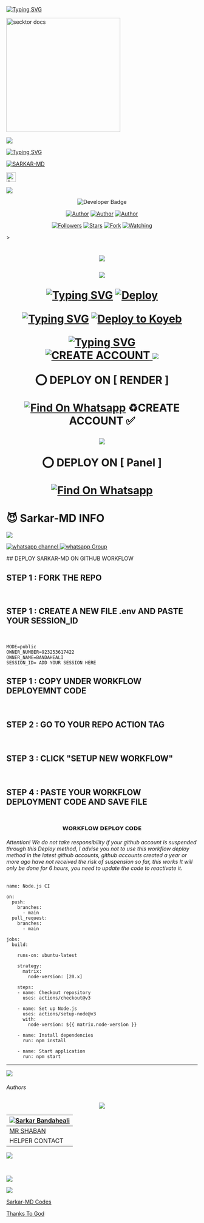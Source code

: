 <a href="https://git.io/typing-svg"><img src="https://readme-typing-svg.demolab.com?font=Black+Ops+One&size=50&pause=1000&color=1BAFBAFF&center=true&width=910&height=100&lines=THANKS FOR YOUR +SUPPORT-DONT; FORGET+SATAR+FORK+MYREPO;CREATED+BY+SARKAR+BANDAHEALI;RELEASED+24-12-2024" alt="Typing SVG" /></a>  

  <a href="https://files.catbox.moe/s1q8so.jpeg">
    <img alt="secktor docs" height="300" src="https://files.catbox.moe/s1q8so.jpeg">
    
<a><img src='https://i.imgur.com/LyHic3i.gif'/></a>

[![Typing SVG](https://readme-typing-svg.herokuapp.com?font=monospace-ExtraBold&color=blue&lines=🙏+𝗙𝗢𝗥𝗞+𝗔𝗡𝗗+𝗦𝗧𝗔𝗥+⭐+𝗥𝗘𝗣𝗢+⤵️)](https://git.io/typing-svg)
 <p align="lift">
 <a href="https://github.com/Sarkar-Bandaheali/Sarkar-MD/fork"><img title="SARKAR-MD" src="https://img.shields.io/badge/FORK-SARKAR MD-h?color=green&style=for-the-badge&logo=github"></a>
   
<p align="lift">
<a href="https://sarkar-md-session-generator.koyeb.app/"><img height= "25" title="Author" src="https://img.shields.io/badge/GET SESSION-1-blue?style=for-the-badge&logo=koyeb"></a>

 <a><img src='https://i.imgur.com/LyHic3i.gif'/></a>
  </div>
  
  </p>
<p align="center">
  <!-- Developer -->
  <img src="https://img.shields.io/static/v1?label=OWNER&message=Sarkar%20Bandaheali&color=orange&style=plastic" alt="Developer Badge">
</p> 

</p>
<p align="center">
<a href="https://github.com/Sarkar-Bandaheali"><img title="Author" src="https://img.shields.io/badge/Sarkar-MD-black?style=for-the-badge&logo=Github"></a> <a href="https://whatsapp.com/channel/0029VajGHyh2phHOH5zJl73P"><img title="Author" src="https://img.shields.io/badge/CHANNEL-black?style=for-the-badge&logo=whatsapp"></a> <a href="https://wa.me/923253617422"><img title="Author" src="https://img.shields.io/badge/CHAT US-black?style=for-the-badge&logo=whatsapp"></a>
<p/>
<p align="center">
<a href="https://github.com/Sarkar-Bandaheali?tab=followers"><img title="Followers" src="https://img.shields.io/github/followers/Sarkar-Bandaheali?label=Followers&style=social"></a>
<a href="https://github.com/Sarkar-Bandaheali/Sarkar-MD/stargazers/"><img title="Stars" src="https://img.shields.io/github/stars/Sarkar-Bandaheali/Sarkar-MD?&style=social"></a>
<a href="https://github.com/Sarkar-Bandaheali/Sarkar-MD/network/members"><img title="Fork" src="https://img.shields.io/github/forks/Sarkar-Bandaheali/Sarkar-MD?style=social"></a>
<a href="https://github.com/Sarkar-Bandaheali/Sarkar-MD/watchers"><img title="Watching" src="https://img.shields.io/github/watchers/Sarkar-Bandaheali/Sarkar-MD?label=Watching&style=social"></a>
</p>></a>                     

   <h1 align="center"                  
 <a><img src='https://i.imgur.com/LyHic3i.gif'/></a>
  </div>


 <a><img src='https://i.imgur.com/LyHic3i.gif'/></a>
  </div>

[![Typing SVG](https://readme-typing-svg.herokuapp.com?font=Rockstar-ExtraBold&color=blue&lines=DEPLOY+⤵️+ON+HEROKU)](https://git.io/typing-svg)
[![Deploy](https://www.herokucdn.com/deploy/button.svg)](https://dashboard.heroku.com/new-app?template=https://github.com/bandaheali/Sarkar-MD)

[![Typing SVG](https://readme-typing-svg.herokuapp.com?font=Rockstar-ExtraBold&color=blue&lines=DEPLOY+⤵️+ON+KOYEB)](https://git.io/typing-svg)
[![Deploy to Koyeb](https://www.koyeb.com/static/images/deploy/button.svg)](https://app.koyeb.com/deploy?type=git&repository=https://github.com/bandaheali/Sarkar-MD)

[![Typing SVG](https://readme-typing-svg.herokuapp.com?font=Rockstar-ExtraBold&color=blue&lines=CREATE+⤵️+ON+ACCOUNT)](https://git.io/typing-svg)
<br>
<a href='https://app.koyeb.com/auth/signup' target="_blank">
  <img alt='CREATE ACCOUNT' src='https://img.shields.io/badge/-CREATE_ACCOUNT-green?style=for-the-badge&logo=koyeb&logoColor=white'/>
</a>
 <a><img src='https://i.imgur.com/LyHic3i.gif'/></a>
  </div>

⭕  DEPLOY ON [ RENDER
]

[![Find On Whatsapp ](https://img.shields.io/badge/🚘Click_Here-blue.svg)](https://render.com)
♻️CREATE ACCOUNT ✅  


 <a><img src='https://i.imgur.com/LyHic3i.gif'/></a>
  </div>

⭕  DEPLOY ON [ Panel ]

[![Find On Whatsapp ](https://img.shields.io/badge/🚘Click_Here-blue.svg)](https://toystack.ai)

 # 😈 Sarkar-MD INFO
 <a><img src='https://i.imgur.com/LyHic3i.gif'/></a>
  </div>
  
<a href="https://whatsapp.com/channel/0029VajGHyh2phHOH5zJl73P" target="_blank">
    <img alt="whatsapp channel" src="https://img.shields.io/badge/ Whatsapp Support Channel -25D366?style=for-the-badge&logo=whatsapp&logoColor=white" />
</a>
<a href="https://chat.whatsapp.com/IZ08OuI8pqV2RbTrDvlQk3" target="_blank">
    <img alt="whatsapp Group" src="https://img.shields.io/badge/ Whatsapp Support Group -25D366?style=for-the-badge&logo=whatsapp&logoColor=white" />
  </a>
</p>
## DEPLOY SARKAR-MD ON GITHUB WORKFLOW
<h2>STEP 1 : FORK THE REPO</h2><br>
<h2>STEP 1 : CREATE A NEW FILE .env AND PASTE YOUR SESSION_ID</h2><br>

``` SESSION_ID=YOUR SESSION ID
MODE=public
OWNER_NUMBER=923253617422
OWNER_NAME=BANDAHEALI
SESSION_ID= ADD YOUR SESSION HERE
``` 
<h2>STEP 1 : COPY UNDER WORKFLOW DEPLOYEMNT CODE</h2><br>
<h2>STEP 2 : GO TO YOUR REPO ACTION TAG </h2><br>
<h2>STEP 3 : CLICK "SETUP NEW WORKFLOW"</h2><br>
<h2>STEP 4 : PASTE YOUR WORKFLOW DEPLOYMENT CODE AND SAVE FILE</h2><br>


<p align="center"> 𝗪𝗢𝗥𝗞𝗙𝗟𝗢𝗪 𝗗𝗘𝗣𝗟𝗢𝗬 𝗖𝗢𝗗𝗘</p>
<h6 align-"center">Attention! We do not take responsibility if your github account is suspended through this Deploy method, I advise you not to use this workflow deploy method in the latest github accounts, github accounts created a year or more ago have not received the risk of suspension so far, this works It will only be done for 6 hours, you need to update the code to reactivate it.</h6>

```
name: Node.js CI

on:
  push:
    branches:
      - main
  pull_request:
    branches:
      - main

jobs:
  build:

    runs-on: ubuntu-latest

    strategy:
      matrix:
        node-version: [20.x]

    steps:
    - name: Checkout repository
      uses: actions/checkout@v3

    - name: Set up Node.js
      uses: actions/setup-node@v3
      with:
        node-version: ${{ matrix.node-version }}

    - name: Install dependencies
      run: npm install

    - name: Start application
      run: npm start
```


---
<a><img src='https://i.imgur.com/LyHic3i.gif'/></a>
  </div>

<h6>Authors</h6>

<div align="center">

<a><img src='https://i.imgur.com/LyHic3i.gif'/></a>
  </div>

| [![Sarkar Bandaheali](https://github.com/Sarkar-Bandaheali.png?lenght=50width=50)](https://github.com/Sarkar-Bandaheali) |
|----|
| [ MR SHABAN ](https://wa.me/message/L5NHEHHAQUQZF1) |
| HELPER CONTACT |
<a><img src='https://i.imgur.com/LyHic3i.gif'/></a>
  </div>

<br>

<a><img src='https://i.imgur.com/LyHic3i.gif'/></a>
  </div>


<a><img src='https://i.imgur.com/LyHic3i.gif'/></a>
  </div>
  
[Sarkar-MD Codes](.)


[Thanks To God](.)
